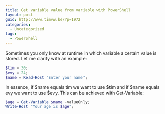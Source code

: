 ```yaml
---
title: Get variable value from variable with PowerShell
layout: post
guid: http://www.timvw.be/?p=1972
categories:
  - Uncategorized
tags:
  - PowerShell
---
```

Sometimes you only know at runtime in which variable a certain value is stored. Let me clarify with an example:

```powershell
$tim = 30;
$evy = 24;
$name = Read-Host "Enter your name";
```

In essence, if $name equals tim we want to use $tim and if $name equals evy we want to use $evy. This can be achieved with Get-Variable:

```powershell
$age = Get-Variable $name -valueOnly;
Write-Host "Your age is $age";
```

